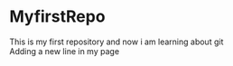 # MyfirstRepo
This is my first repository and now i am learning about git
<br>
Adding a new line in my page
